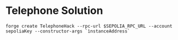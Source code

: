 # Telephone Solution

```
forge create TelephoneHack --rpc-url $SEPOLIA_RPC_URL --account sepoliaKey --constructor-args `ìnstanceAddress`
```
